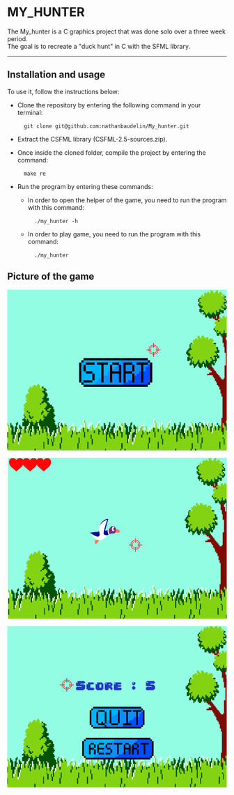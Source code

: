 # MY_HUNTER
The My_hunter is a C graphics project that was done solo over a three week period.<br/>
The goal is to recreate a "duck hunt" in C with the SFML library.<br/>

---
## Installation and usage

To use it, follow the instructions below:<br/>
- Clone the repository by entering the following command in your terminal:

        git clone git@github.com:nathanbaudelin/My_hunter.git

- Extract the CSFML library (CSFML-2.5-sources.zip).


- Once inside the cloned folder, compile the project by entering the command:

        make re

- Run the program by entering these commands:

    - In order to open the helper of the game, you need to run the program with this command:

            ./my_hunter -h

    - In order to play game, you need to run the program with this command:

            ./my_hunter

## Picture of the game

![file](./pictures/screen_menu_my_hunter.png)

![file](./pictures/screen_my_hunter.png)

![file](./pictures/screen_fin_my_hunter.png)
